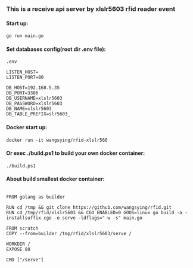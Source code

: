 ### This is a receive api server by xlslr5603 rfid reader event
#### Start up:
```
go run main.go
```

#### Set databases config(root dir .env file):
```
.env

LISTEN_HOST=
LISTEN_PORT=80

DB_HOST=192.168.5.35
DB_PORT=3306
DB_USERNAME=xlslr5603
DB_PASSWORD=xlslr5603
DB_NAME=xlslr5603
DB_TABLE_PREFIX=slr5603_
```

#### Docker start up:
```
docker run -it wangsying/rfid-xlslr560
```

#### Or exec ./build.ps1 to build your own docker container:
```
./build.ps1
```

#### About build smallest docker container:
```

FROM golang as builder

RUN cd /tmp && git clone https://github.com/wangsying/rfid.git
RUN cd /tmp/rfid/xlslr5603 && CGO_ENABLED=0 GOOS=linux go build -a -installsuffix cgo -o serve -ldflags="-w -s" main.go

FROM scratch
COPY --from=builder /tmp/rfid/xlslr5603/serve /

WORKDIR /
EXPOSE 80

CMD ["/serve"]
```